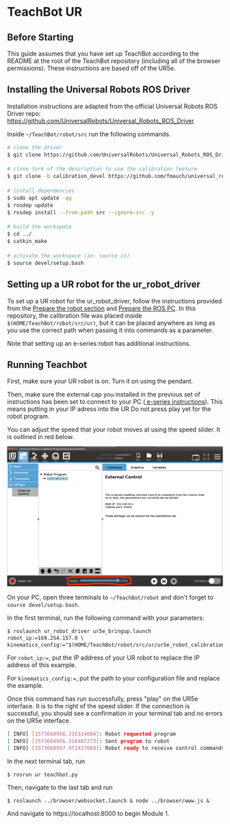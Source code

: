 # TeachBot UR

## Before Starting

This guide assumes that you have set up TeachBot according to the README at the root of the TeachBot repository (including all of the browser permissions). These instructions are based off of the UR5e. 

## Installing the Universal Robots ROS Driver
Installation instructions are adapted from the official Universal Robots ROS Driver repo: https://github.com/UniversalRobots/Universal_Robots_ROS_Driver

Inside `~/TeachBot/robot/src` run the following commands. 
```bash
# clone the driver
$ git clone https://github.com/UniversalRobots/Universal_Robots_ROS_Driver.git src/Universal_Robots_ROS_Driver

# clone fork of the description to use the calibration feature
$ git clone -b calibration_devel https://github.com/fmauch/universal_robot.git src/fmauch_universal_robot

# install dependencies
$ sudo apt update -qq
$ rosdep update
$ rosdep install --from-path src --ignore-src -y

# build the workspace
$ cd ../
$ catkin_make

# activate the workspace (ie: source it)
$ source devel/setup.bash
```

## Setting up a UR robot for the ur_robot_driver
To set up a UR robot for the ur_robot_driver, follow the instructions provided from the <a href="https://github.com/UniversalRobots/Universal_Robots_ROS_Driver/blob/master/README.md#prepare-the-robot">Prepare the robot section</a> and <a href="https://github.com/UniversalRobots/Universal_Robots_ROS_Driver/blob/master/README.md#prepare-the-ros-pc">Prepare the ROS PC</a>. In this repository, the calibration file was placed inside `$(HOME/TeachBot/robot/src/ur)`, but it can be placed anywhere as long as you use the correct path when passing it into commands as a parameter. 

Note that setting up an e-series robot has additional instructions. 

## Running Teachbot
First, make sure your UR robot is on. Turn it on using the pendant. 

Then, make sure the external cap you installed in the previous set of instructions has been set to connect to your PC (<a href="https://github.com/UniversalRobots/Universal_Robots_ROS_Driver/blob/master/ur_robot_driver/doc/install_urcap_e_series.md"> e-series instructions</a>). This means putting in your IP adress into the UR  Do not press play yet for the robot program. 

You can adjust the speed that your robot moves at using the speed slider. It is outlined in red below. 

 ![Speed Slider on UR5e interface](./speed_slider.png)

On your PC, open three terminals to `~/TeachBot/robot` and don't forget to `source devel/setup.bash`. 

In the first terminal, run the following command with your parameters:

    $ roslaunch ur_robot_driver ur5e_bringup.launch robot_ip:=169.254.157.0 \ kinematics_config:="$(HOME/TeachBot/robot/src/ur/ur5e_robot_calibration.yaml)"

For `robot_ip:=`, put the IP address of your UR robot to replace the IP address of this example. 

For `kinematics_config:=`, put the path to your configuration file and replace the example. 

Once this command has run successfully, press "play" on the UR5e interface. It is to the right of the speed slider. If the connection is successful, you should see a confirmation in your terminal tab and no errors on the UR5e interface. 

```bash
[ INFO] [1573668956.316314604]: Robot requested program
[ INFO] [1573668956.316407273]: Sent program to robot
[ INFO] [1573668957.972437669]: Robot ready to receive control commands.
```

In the next terminal tab, run 

    $ rosrun ur teachbot.py

Then, navigate to the last tab and run

    $ roslaunch ../browser/websocket.launch & node ../browser/www.js &

And navigate to https://localhost:8000 to begin Module 1. 






